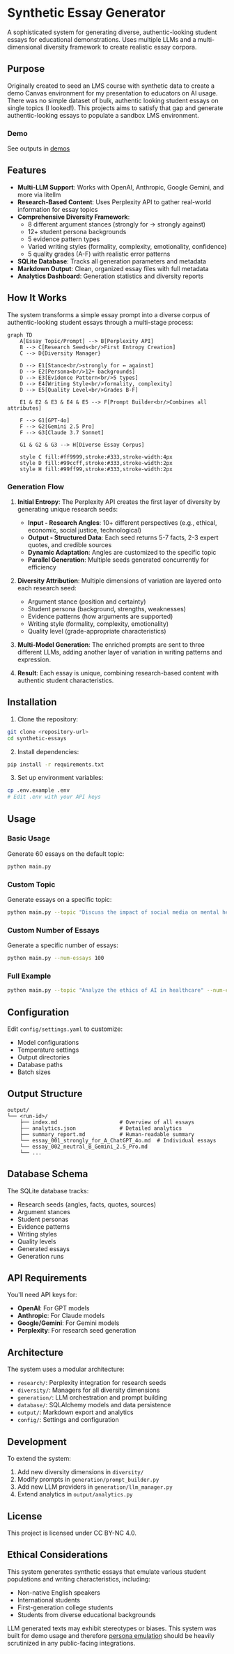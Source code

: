 # Synthetic Essay Generator

A sophisticated system for generating diverse, authentic-looking student essays for educational demonstrations. Uses multiple LLMs and a multi-dimensional diversity framework to create realistic essay corpora.

## Purpose

Originally created to seed an LMS course with synthetic data to create a demo Canvas environment for my presentation to educators on AI usage. There was no simple dataset of bulk, authentic looking student essays on single topics (I looked!). This projects aims to satisfy that gap and generate authentic-looking essays to populate a sandbox LMS environment. 

### Demo

See outputs in [demos](./demo/)

## Features

- **Multi-LLM Support**: Works with OpenAI, Anthropic, Google Gemini, and more via litellm
- **Research-Based Content**: Uses Perplexity API to gather real-world information for essay topics
- **Comprehensive Diversity Framework**:
  - 8 different argument stances (strongly for → strongly against)
  - 12+ student persona backgrounds
  - 5 evidence pattern types
  - Varied writing styles (formality, complexity, emotionality, confidence)
  - 5 quality grades (A-F) with realistic error patterns
- **SQLite Database**: Tracks all generation parameters and metadata
- **Markdown Output**: Clean, organized essay files with full metadata
- **Analytics Dashboard**: Generation statistics and diversity reports

## How It Works

The system transforms a simple essay prompt into a diverse corpus of authentic-looking student essays through a multi-stage process:

```mermaid
graph TD
    A[Essay Topic/Prompt] --> B[Perplexity API]
    B --> C[Research Seeds<br/>First Entropy Creation]
    C --> D{Diversity Manager}
    
    D --> E1[Stance<br/>strongly for ↔ against]
    D --> E2[Persona<br/>12+ backgrounds]
    D --> E3[Evidence Pattern<br/>5 types]
    D --> E4[Writing Style<br/>formality, complexity]
    D --> E5[Quality Level<br/>Grades B-F]
    
    E1 & E2 & E3 & E4 & E5 --> F[Prompt Builder<br/>Combines all attributes]
    
    F --> G1[GPT-4o]
    F --> G2[Gemini 2.5 Pro]
    F --> G3[Claude 3.7 Sonnet]
    
    G1 & G2 & G3 --> H[Diverse Essay Corpus]
    
    style C fill:#ff9999,stroke:#333,stroke-width:4px
    style D fill:#99ccff,stroke:#333,stroke-width:2px
    style H fill:#99ff99,stroke:#333,stroke-width:2px
```

### Generation Flow

1. **Initial Entropy**: The Perplexity API creates the first layer of diversity by generating unique research seeds:
   - **Input - Research Angles**: 10+ different perspectives (e.g., ethical, economic, social justice, technological)
   - **Output - Structured Data**: Each seed returns 5-7 facts, 2-3 expert quotes, and credible sources
   - **Dynamic Adaptation**: Angles are customized to the specific topic
   - **Parallel Generation**: Multiple seeds generated concurrently for efficiency

2. **Diversity Attribution**: Multiple dimensions of variation are layered onto each research seed:
   - Argument stance (position and certainty)
   - Student persona (background, strengths, weaknesses)
   - Evidence patterns (how arguments are supported)
   - Writing style (formality, complexity, emotionality)
   - Quality level (grade-appropriate characteristics)

3. **Multi-Model Generation**: The enriched prompts are sent to three different LLMs, adding another layer of variation in writing patterns and expression.

4. **Result**: Each essay is unique, combining research-based content with authentic student characteristics.

## Installation

1. Clone the repository:
```bash
git clone <repository-url>
cd synthetic-essays
```

2. Install dependencies:
```bash
pip install -r requirements.txt
```

3. Set up environment variables:
```bash
cp .env.example .env
# Edit .env with your API keys
```

## Usage

### Basic Usage

Generate 60 essays on the default topic:
```bash
python main.py
```

### Custom Topic

Generate essays on a specific topic:
```bash
python main.py --topic "Discuss the impact of social media on mental health"
```

### Custom Number of Essays

Generate a specific number of essays:
```bash
python main.py --num-essays 100
```

### Full Example

```bash
python main.py --topic "Analyze the ethics of AI in healthcare" --num-essays 50
```

## Configuration

Edit `config/settings.yaml` to customize:
- Model configurations
- Temperature settings
- Output directories
- Database paths
- Batch sizes

## Output Structure

```
output/
└── <run-id>/
    ├── index.md                    # Overview of all essays
    ├── analytics.json              # Detailed analytics
    ├── summary_report.md           # Human-readable summary
    └── essay_001_strongly_for_A_ChatGPT_4o.md  # Individual essays
    └── essay_002_neutral_B_Gemini_2.5_Pro.md
    └── ...
```

## Database Schema

The SQLite database tracks:
- Research seeds (angles, facts, quotes, sources)
- Argument stances
- Student personas
- Evidence patterns
- Writing styles
- Quality levels
- Generated essays
- Generation runs

## API Requirements

You'll need API keys for:
- **OpenAI**: For GPT models
- **Anthropic**: For Claude models
- **Google/Gemini**: For Gemini models
- **Perplexity**: For research seed generation

## Architecture

The system uses a modular architecture:
- `research/`: Perplexity integration for research seeds
- `diversity/`: Managers for all diversity dimensions
- `generation/`: LLM orchestration and prompt building
- `database/`: SQLAlchemy models and data persistence
- `output/`: Markdown export and analytics
- `config/`: Settings and configuration

## Development

To extend the system:

1. Add new diversity dimensions in `diversity/`
2. Modify prompts in `generation/prompt_builder.py`
3. Add new LLM providers in `generation/llm_manager.py`
4. Extend analytics in `output/analytics.py`

## License

This project is licensed under CC BY-NC 4.0.

## Ethical Considerations

This system generates synthetic essays that emulate various student populations and writing characteristics, including:
- Non-native English speakers
- International students
- First-generation college students
- Students from diverse educational backgrounds

LLM generated texts may exhibit stereotypes or biases. This system was built for demo usage and therefore [persona emulation](./diversity/personas.py) should be heavily scrutinized in any public-facing integrations. 
